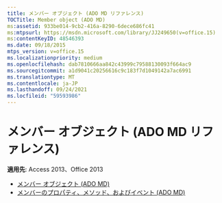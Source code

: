 ```yaml
---
title: メンバー オブジェクト (ADO MD リファレンス)
TOCTitle: Member object (ADO MD)
ms:assetid: 933be014-9cb2-416a-8290-6dece686fc41
ms:mtpsurl: https://msdn.microsoft.com/library/JJ249650(v=office.15)
ms:contentKeyID: 48546393
ms.date: 09/18/2015
mtps_version: v=office.15
ms.localizationpriority: medium
ms.openlocfilehash: dab7810666aa842c43999c79588130093f664ac9
ms.sourcegitcommit: a1d9041c20256616c9c183f7d1049142a7ac6991
ms.translationtype: MT
ms.contentlocale: ja-JP
ms.lasthandoff: 09/24/2021
ms.locfileid: "59593986"
---
```

# <a name="member-object-ado-md-reference"></a>メンバー オブジェクト (ADO MD リファレンス)

**適用先**: Access 2013、Office 2013

- [メンバー オブジェクト (ADO MD)](member-object-ado-md.md)
- [メンバーのプロパティ、メソッド、およびイベント (ADO MD)](member-properties-methods-and-events-ado-md.md)

